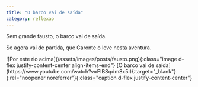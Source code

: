 ```yaml
---
title: "O barco vai de saída"
category: reflexao
---
```


Sem grande fausto, o barco vai de saída.

Se agora vai de partida, que Caronte o leve nesta aventura.


<span class="container d-flex">
<span class="col">
	<span class="row">
		<span class="col-sm">
			<span class="row">![Por este rio acima](/assets/images/posts/fausto.png){:class="image d-flex justify-content-center align-items-end"}</span>
			<span class="row">[O barco vai de saída](https://www.youtube.com/watch?v=FIBSqdm8x5I){:target="_blank"}{:rel="noopener noreferrer"}{:class="caption d-flex justify-content-center"}</span>
		</span>
	</span>	
</span>
</span>